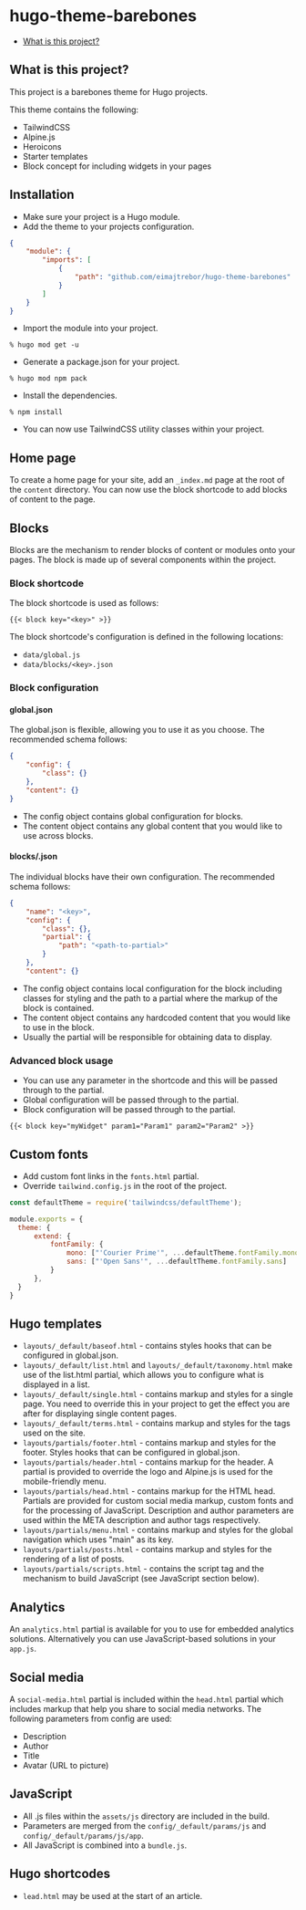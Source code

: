 # hugo-theme-barebones

- [What is this project?](#what-is-this-project)

## What is this project?

This project is a barebones theme for Hugo projects.

This theme contains the following:

- TailwindCSS
- Alpine.js
- Heroicons
- Starter templates
- Block concept for including widgets in your pages

## Installation

- Make sure your project is a Hugo module.
- Add the theme to your projects configuration.

```json
{
    "module": {
        "imports": [
            {
                "path": "github.com/eimajtrebor/hugo-theme-barebones"
            }
        ]
    }
}
```

- Import the module into your project.

```
% hugo mod get -u
```

- Generate a package.json for your project.

```
% hugo mod npm pack
```

- Install the dependencies.

```
% npm install
```

- You can now use TailwindCSS utility classes within your project.

## Home page

To create a home page for your site, add an `_index.md` page at the root of the `content` directory. You can now use the block shortcode to add blocks of content to the page.

## Blocks

Blocks are the mechanism to render blocks of content or modules onto your pages. The block is made up of several components within the project.

### Block shortcode

The block shortcode is used as follows:

```
{{< block key="<key>" >}}
```

The block shortcode's configuration is defined in the following locations:

- `data/global.js`
- `data/blocks/<key>.json`

### Block configuration

#### global.json

The global.json is flexible, allowing you to use it as you choose. The recommended schema follows:

```json
{
    "config": {
        "class": {}
    },
    "content": {}
}
```

- The config object contains global configuration for blocks.
- The content object contains any global content that you would like to use across blocks.

#### blocks/<key>.json

The individual blocks have their own configuration. The recommended schema follows:

```json
{
    "name": "<key>",
    "config": {
        "class": {},
        "partial": {
            "path": "<path-to-partial>"
        }
    },
    "content": {}
```

- The config object contains local configuration for the block including classes for styling and the path to a partial where the markup of the block is contained.
- The content object contains any hardcoded content that you would like to use in the block.
- Usually the partial will be responsible for obtaining data to display.

### Advanced block usage

- You can use any parameter in the shortcode and this will be passed through to the partial.
- Global configuration will be passed through to the partial.
- Block configuration will be passed through to the partial.

```
{{< block key="myWidget" param1="Param1" param2="Param2" >}}
```

## Custom fonts

- Add custom font links in the `fonts.html` partial.
- Override `tailwind.config.js` in the root of the project.

```js
const defaultTheme = require('tailwindcss/defaultTheme');

module.exports = {
  theme: {
      extend: {
          fontFamily: {
              mono: ["'Courier Prime'", ...defaultTheme.fontFamily.mono],
              sans: ["'Open Sans'", ...defaultTheme.fontFamily.sans]
          }
      },
  }
}
```

## Hugo templates

- `layouts/_default/baseof.html` - contains styles hooks that can be configured in global.json.
- `layouts/_default/list.html` and `layouts/_default/taxonomy.html` make use of the list.html partial, which allows you to configure what is displayed in a list.
- `layouts/_default/single.html` - contains markup and styles for a single page. You need to override this in your project to get the effect you are after for displaying single content pages.
- `layouts/_default/terms.html` - contains markup and styles for the tags used on the site.
- `layouts/partials/footer.html` - contains markup and styles for the footer. Styles hooks that can be configured in global.json.
- `layouts/partials/header.html` - contains markup for the header. A partial is provided to override the logo and Alpine.js is used for the mobile-friendly menu.
- `layouts/partials/head.html` - contains markup for the HTML head. Partials are provided for custom social media markup, custom fonts and for the processing of JavaScript. Description and author parameters are used within the META description and author tags respectively.
- `layouts/partials/menu.html` - contains markup and styles for the global navigation which uses "main" as its key.
- `layouts/partials/posts.html` - contains markup and styles for the rendering of a list of posts.
- `layouts/partials/scripts.html` - contains the script tag and the mechanism to build JavaScript (see JavaScript section below).

## Analytics

An `analytics.html` partial is available for you to use for embedded analytics solutions. Alternatively you can use JavaScript-based solutions in your `app.js`.

## Social media

A `social-media.html` partial is included within the `head.html` partial which includes markup that help you share to social media networks. The following parameters from config are used:

- Description
- Author
- Title
- Avatar (URL to picture)

## JavaScript

- All .js files within the `assets/js` directory are included in the build.
- Parameters are merged from the `config/_default/params/js` and `config/_default/params/js/app`.
- All JavaScript is combined into a `bundle.js`.

## Hugo shortcodes

- `lead.html` may be used at the start of an article.

